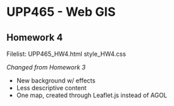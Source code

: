 # UPP465 - Web GIS
## Homework 4

Filelist:
UPP465_HW4.html
style_HW4.css

*Changed from Homework 3*
- New background w/ effects
- Less descriptive content
- One map, created through Leaflet.js instead of AGOL




